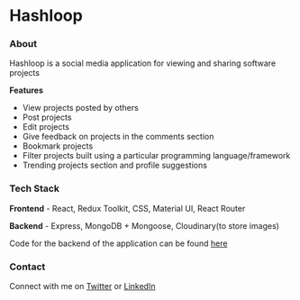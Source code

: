 # Hashloop

### About

Hashloop is a social media application for viewing and sharing software projects

**Features**

- View projects posted by others
- Post projects
- Edit projects
- Give feedback on projects in the comments section
- Bookmark projects
- Filter projects built using a particular programming language/framework
- Trending projects section and profile suggestions

### Tech Stack

**Frontend** - React, Redux Toolkit, CSS, Material UI, React Router

**Backend** - Express, MongoDB + Mongoose, Cloudinary(to store images)

Code for the backend of the application can be found [here](https://github.com/Sreejan-22/hashloop-backend)

### Contact

Connect with me on [Twitter](https://twitter.com/sreejan_ch) or [LinkedIn](https://linkedin.com/in/sreejanchaudhury)
